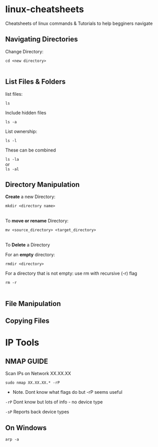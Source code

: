 # linux-cheatsheets
Cheatsheets of linux commands & Tutorials to help begginers navigate

## Navigating Directories

Change Directory:

`cd <new directory>`<br><br>

## List Files & Folders

list files:
 
`ls`  <br>
  
Include hidden files 

`ls -a`<br>

List ownership:

`ls -l`<br>
  
These can be combined

 `ls -la`<br>
  or  <br>
  `ls -al`<br>


## Directory Manipulation

**Create** a new Directory:

`mkdir <directory name>` <br> <br>

To **move or rename** Directory:

`mv <source_directory> <target_directory>` <br> <br>

To **Delete** a Directory

For an **empty** directory:

`rmdir <directory>`<br>

For a directory that is not empty:
use rm with recursive (-r) flag

`rm -r` <br><br>

## File Manipulation



## Copying Files


# IP Tools

## NMAP GUIDE

Scan IPs on Network XX.XX.XX

`sudo nmap XX.XX.XX.* -rP`

* Note. Dont know what flags do but -rP seems useful

`-rP`   Dont know but lots of info - no device type


`-sP`   Reports back device types

## On Windows

`arp -a`


